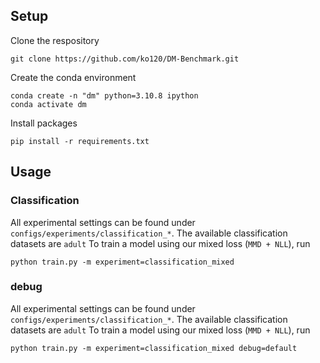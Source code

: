 ## Setup

Clone the respository

```
git clone https://github.com/ko120/DM-Benchmark.git
```

Create the conda environment

```
conda create -n "dm" python=3.10.8 ipython
conda activate dm
```

Install packages

``` 
pip install -r requirements.txt
```

## Usage

### Classification

All experimental settings can be found under `configs/experiments/classification_*`. The available classification datasets are `adult`
To train a model using our mixed loss (`MMD + NLL`), run

```
python train.py -m experiment=classification_mixed
```

### debug

All experimental settings can be found under `configs/experiments/classification_*`. The available classification datasets are `adult`
To train a model using our mixed loss (`MMD + NLL`), run

```
python train.py -m experiment=classification_mixed debug=default
```
